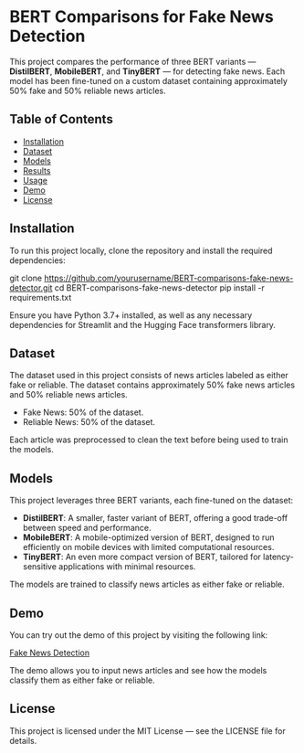# BERT Comparisons for Fake News Detection

This project compares the performance of three BERT variants — **DistilBERT**, **MobileBERT**, and **TinyBERT** — for detecting fake news. Each model has been fine-tuned on a custom dataset containing approximately 50% fake and 50% reliable news articles.

## Table of Contents
- [Installation](#installation)
- [Dataset](#dataset)
- [Models](#models)
- [Results](#results)
- [Usage](#usage)
- [Demo](#demo)
- [License](#license)

## Installation

To run this project locally, clone the repository and install the required dependencies:

git clone https://github.com/yourusername/BERT-comparisons-fake-news-detector.git
cd BERT-comparisons-fake-news-detector
pip install -r requirements.txt

Ensure you have Python 3.7+ installed, as well as any necessary dependencies for Streamlit and the Hugging Face transformers library.

## Dataset

The dataset used in this project consists of news articles labeled as either fake or reliable. The dataset contains approximately 50% fake news articles and 50% reliable news articles.

- Fake News: 50% of the dataset.
- Reliable News: 50% of the dataset.

Each article was preprocessed to clean the text before being used to train the models.

## Models

This project leverages three BERT variants, each fine-tuned on the dataset:

- **DistilBERT**: A smaller, faster variant of BERT, offering a good trade-off between speed and performance.
- **MobileBERT**: A mobile-optimized version of BERT, designed to run efficiently on mobile devices with limited computational resources.
- **TinyBERT**: An even more compact version of BERT, tailored for latency-sensitive applications with minimal resources.

The models are trained to classify news articles as either fake or reliable.

## Demo

You can try out the demo of this project by visiting the following link:

[Fake News Detection](#)

The demo allows you to input news articles and see how the models classify them as either fake or reliable.

## License

This project is licensed under the MIT License — see the LICENSE file for details.
